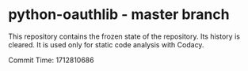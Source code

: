 # python-oauthlib - master branch

This repository contains the frozen state of the repository.
Its history is cleared. It is used only for static code
analysis with Codacy.

Commit Time: 1712810686